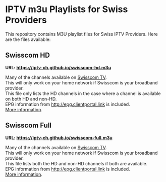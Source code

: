 # IPTV m3u Playlists for Swiss Providers

This repository contains M3U playlist files for Swiss IPTV Providers. Here are the files available:

## Swisscom HD

**URL: https://iptv-ch.github.io/swisscom-hd.m3u**

Many of the channels available on [Swisscom TV](https://www.swisscom.ch/en/residential/internet-television-fixednetwork/swisscom-tv.html).<br>
This will only work on your home network if Swisscom is your broadband provider.<br>
This file only lists the HD channels in the case where a channel is available on both HD and non-HD.<br>
EPG information from http://epg.clientportal.link is included.<br>
[More information](https://www.regardtv.net/t6105-flux-iptv-swisscom).

## Swisscom Full

**URL: https://iptv-ch.github.io/swisscom-full.m3u**


Many of the channels available on [Swisscom TV](https://www.swisscom.ch/en/residential/internet-television-fixednetwork/swisscom-tv.html).<br>
This will only work on your home network if Swisscom is your broadband provider.<br>
This file lists both the HD and non-HD channels if both are available.<br>
EPG information from http://epg.clientportal.link is included.<br>
[More information](https://www.regardtv.net/t6105-flux-iptv-swisscom).
